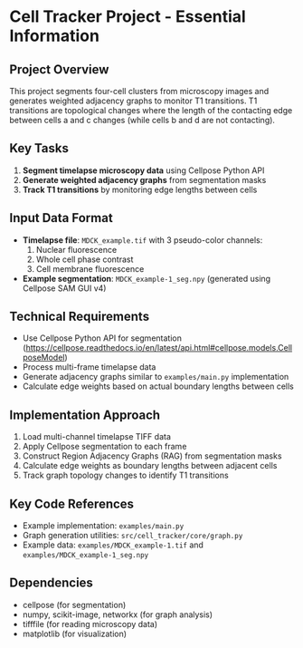 # Cell Tracker Project - Essential Information

## Project Overview
This project segments four-cell clusters from microscopy images and generates weighted adjacency graphs to monitor T1 transitions. T1 transitions are topological changes where the length of the contacting edge between cells a and c changes (while cells b and d are not contacting).

## Key Tasks
1. **Segment timelapse microscopy data** using Cellpose Python API
2. **Generate weighted adjacency graphs** from segmentation masks
3. **Track T1 transitions** by monitoring edge lengths between cells

## Input Data Format
- **Timelapse file**: `MDCK_example.tif` with 3 pseudo-color channels:
  1. Nuclear fluorescence
  2. Whole cell phase contrast
  3. Cell membrane fluorescence
- **Example segmentation**: `MDCK_example-1_seg.npy` (generated using Cellpose SAM GUI v4)

## Technical Requirements
- Use Cellpose Python API for segmentation (https://cellpose.readthedocs.io/en/latest/api.html#cellpose.models.CellposeModel)
- Process multi-frame timelapse data
- Generate adjacency graphs similar to `examples/main.py` implementation
- Calculate edge weights based on actual boundary lengths between cells

## Implementation Approach
1. Load multi-channel timelapse TIFF data
2. Apply Cellpose segmentation to each frame
3. Construct Region Adjacency Graphs (RAG) from segmentation masks
4. Calculate edge weights as boundary lengths between adjacent cells
5. Track graph topology changes to identify T1 transitions

## Key Code References
- Example implementation: `examples/main.py`
- Graph generation utilities: `src/cell_tracker/core/graph.py`
- Example data: `examples/MDCK_example-1.tif` and `examples/MDCK_example-1_seg.npy`

## Dependencies
- cellpose (for segmentation)
- numpy, scikit-image, networkx (for graph analysis)
- tifffile (for reading microscopy data)
- matplotlib (for visualization)